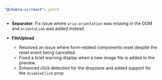 ```yaml
---
"@chakra-ui/react": patch
---
```


- **Separator**: Fix issue where `aria-orientation` was missing in the DOM and
  `orientation` was added instead.

- **FileUpload**
  - Resolved an issue where form-related components reset despite the reset
    event being cancelled.
  - Fixed a brief warning display when a new image file is added to the preview.
  - Enhanced click detection for the dropzone and added support for the
    `disableClick` prop.
